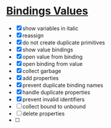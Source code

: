 # [Bindings Values](https://github.com/UniBreakfast/binding-values)

- [x] show variables in italic
- [x] reassign
- [x] do not create duplicate primitives
- [x] show value bindings
- [x] open value from binding
- [x] open binding from value
- [x] collect garbage
- [x] add properties
- [x] prevent duplicate binding names
- [x] handle duplicate properties
- [x] prevent invalid identifiers
- [ ] collect bound to unbound
- [ ] delete properties
- [ ] 
